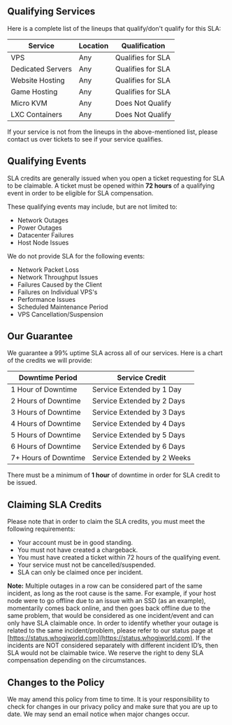 ## Qualifying Services
Here is a complete list of the lineups that qualify/don't qualify for this SLA:

| Service            | Location | Qualification           |
|--------------------|----------|-------------------------|
| VPS                | Any      | <span className="text-green-400">Qualifies for SLA</span>       |
| Dedicated Servers  | Any      | <span className="text-green-400">Qualifies for SLA</span>       |
| Website Hosting    | Any      | <span className="text-green-400">Qualifies for SLA</span>       |
| Game Hosting       | Any      | <span className="text-green-400">Qualifies for SLA</span>       |
| Micro KVM          | Any      | <span className="text-red-400">Does Not Qualify</span>        |
| LXC Containers     | Any      | <span className="text-red-400">Does Not Qualify</span>        |

If your service is not from the lineups in the above-mentioned list, please contact us over tickets to see if your service qualifies.

## Qualifying Events
SLA credits are generally issued when you open a ticket requesting for SLA to be claimable. A ticket must be opened within **72 hours** of a qualifying event in order to be eligible for SLA compensation.

These qualifying events may include, but are not limited to:
- Network Outages
- Power Outages
- Datacenter Failures
- Host Node Issues

We do not provide SLA for the following events:
- Network Packet Loss
- Network Throughput Issues
- Failures Caused by the Client
- Failures on Individual VPS's
- Performance Issues
- Scheduled Maintenance Period
- VPS Cancellation/Suspension

## Our Guarantee
We guarantee a 99% uptime SLA across all of our services. Here is a chart of the credits we will provide:

| Downtime Period    | Service Credit           |
|--------------------|--------------------------|
| 1 Hour of Downtime | Service Extended by 1 Day|
| 2 Hours of Downtime| Service Extended by 2 Days|
| 3 Hours of Downtime| Service Extended by 3 Days|
| 4 Hours of Downtime| Service Extended by 4 Days|
| 5 Hours of Downtime| Service Extended by 5 Days|
| 6 Hours of Downtime| Service Extended by 6 Days|
| 7+ Hours of Downtime| Service Extended by 2 Weeks|

There must be a minimum of **1 hour** of downtime in order for SLA credit to be issued.

## Claiming SLA Credits
Please note that in order to claim the SLA credits, you must meet the following requirements:
- Your account must be in good standing.
- You must not have created a chargeback.
- You must have created a ticket within 72 hours of the qualifying event.
- Your service must not be cancelled/suspended.
- SLA can only be claimed once per incident.

**Note:** Multiple outages in a row can be considered part of the same incident, as long as the root cause is the same. For example, if your host node were to go offline due to an issue with an SSD (as an example), momentarily comes back online, and then goes back offline due to the same problem, that would be considered as one incident/event and can only have SLA claimable once. In order to identify whether your outage is related to the same incident/problem, please refer to our status page at [https://status.whogiworld.com](https://status.whogiworld.com). If the incidents are NOT considered separately with different incident ID’s, then SLA would not be claimable twice. We reserve the right to deny SLA compensation depending on the circumstances.

## Changes to the Policy
We may amend this policy from time to time. It is your responsibility to check for changes in our privacy policy and make sure that you are up to date. We may send an email notice when major changes occur.
